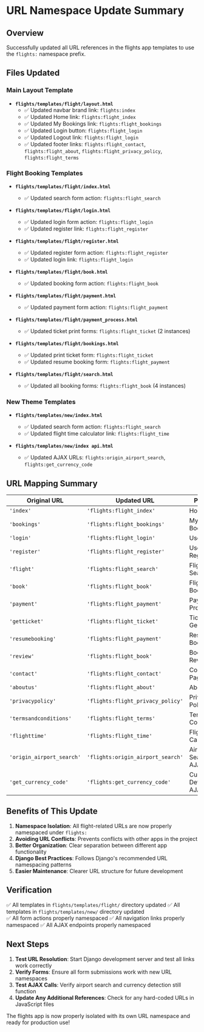 # URL Namespace Update Summary

## Overview
Successfully updated all URL references in the flights app templates to use the `flights:` namespace prefix.

## Files Updated

### Main Layout Template
- **`flights/templates/flight/layout.html`**
  - ✅ Updated navbar brand link: `flights:index`
  - ✅ Updated Home link: `flights:flight_index`
  - ✅ Updated My Bookings link: `flights:flight_bookings`
  - ✅ Updated Login button: `flights:flight_login`
  - ✅ Updated Logout link: `flights:flight_login`
  - ✅ Updated footer links: `flights:flight_contact`, `flights:flight_about`, `flights:flight_privacy_policy`, `flights:flight_terms`

### Flight Booking Templates
- **`flights/templates/flight/index.html`**
  - ✅ Updated search form action: `flights:flight_search`

- **`flights/templates/flight/login.html`**
  - ✅ Updated login form action: `flights:flight_login`
  - ✅ Updated register link: `flights:flight_register`

- **`flights/templates/flight/register.html`**
  - ✅ Updated register form action: `flights:flight_register`
  - ✅ Updated login link: `flights:flight_login`

- **`flights/templates/flight/book.html`**
  - ✅ Updated booking form action: `flights:flight_book`

- **`flights/templates/flight/payment.html`**
  - ✅ Updated payment form action: `flights:flight_payment`

- **`flights/templates/flight/payment_process.html`**
  - ✅ Updated ticket print forms: `flights:flight_ticket` (2 instances)

- **`flights/templates/flight/bookings.html`**
  - ✅ Updated print ticket form: `flights:flight_ticket`
  - ✅ Updated resume booking form: `flights:flight_payment`

- **`flights/templates/flight/search.html`**
  - ✅ Updated all booking forms: `flights:flight_book` (4 instances)

### New Theme Templates
- **`flights/templates/new/index.html`**
  - ✅ Updated search form action: `flights:flight_search`
  - ✅ Updated flight time calculator link: `flights:flight_time`

- **`flights/templates/new/index api.html`**
  - ✅ Updated AJAX URLs: `flights:origin_airport_search`, `flights:get_currency_code`

## URL Mapping Summary

| Original URL | Updated URL | Purpose |
|-------------|-------------|---------|
| `'index'` | `'flights:flight_index'` | Homepage |
| `'bookings'` | `'flights:flight_bookings'` | My Bookings |
| `'login'` | `'flights:flight_login'` | User Login |
| `'register'` | `'flights:flight_register'` | User Registration |
| `'flight'` | `'flights:flight_search'` | Flight Search |
| `'book'` | `'flights:flight_book'` | Flight Booking |
| `'payment'` | `'flights:flight_payment'` | Payment Processing |
| `'getticket'` | `'flights:flight_ticket'` | Ticket Generation |
| `'resumebooking'` | `'flights:flight_payment'` | Resume Booking |
| `'review'` | `'flights:flight_book'` | Booking Review |
| `'contact'` | `'flights:flight_contact'` | Contact Page |
| `'aboutus'` | `'flights:flight_about'` | About Page |
| `'privacypolicy'` | `'flights:flight_privacy_policy'` | Privacy Policy |
| `'termsandconditions'` | `'flights:flight_terms'` | Terms & Conditions |
| `'flighttime'` | `'flights:flight_time'` | Flight Time Calculator |
| `'origin_airport_search'` | `'flights:origin_airport_search'` | Airport Search AJAX |
| `'get_currency_code'` | `'flights:get_currency_code'` | Currency Detection AJAX |

## Benefits of This Update

1. **Namespace Isolation**: All flight-related URLs are now properly namespaced under `flights:`
2. **Avoiding URL Conflicts**: Prevents conflicts with other apps in the project
3. **Better Organization**: Clear separation between different app functionality
4. **Django Best Practices**: Follows Django's recommended URL namespacing patterns
5. **Easier Maintenance**: Clearer URL structure for future development

## Verification

✅ All templates in `flights/templates/flight/` directory updated
✅ All templates in `flights/templates/new/` directory updated  
✅ All form actions properly namespaced
✅ All navigation links properly namespaced
✅ All AJAX endpoints properly namespaced

## Next Steps

1. **Test URL Resolution**: Start Django development server and test all links work correctly
2. **Verify Forms**: Ensure all form submissions work with new URL namespaces
3. **Test AJAX Calls**: Verify airport search and currency detection still function
4. **Update Any Additional References**: Check for any hard-coded URLs in JavaScript files

The flights app is now properly isolated with its own URL namespace and ready for production use!
